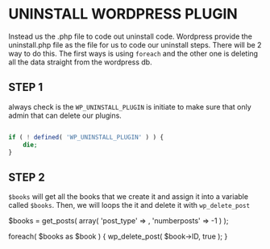 # UNINSTALL WORDPRESS PLUGIN
Instead us the <wordpress-plugins-name>.php file to code out uninstall code. Wordpress provide the uninstall.php 
file as the file for us to code our uninstall steps. There will be 2 way to do this. The first ways is using `foreach` 
and the other one is deleting all the data straight from the wordpress db. 

## STEP 1 
always check is the `WP_UNINSTALL_PLUGIN` is initiate to make sure that only admin that can delete our plugins. 

```php

if ( ! defined( 'WP_UNINSTALL_PLUGIN' ) ) {
	die;
}
```

## STEP 2
`$books` will get all the books that we create it and assign it into a variable called `$books`. Then, we will loops the it and delete it with `wp_delete_post`

$books = get_posts( array( 'post_type' => <the name of the posts>, 'numberposts' => -1 ) );

foreach( $books as $book ) {
	wp_delete_post( $book->ID, true );
}
